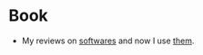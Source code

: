 # Book
* My reviews on [softwares](Pages/Research/Software.md) and now I use [them](Pages/Organization/Software.md).
